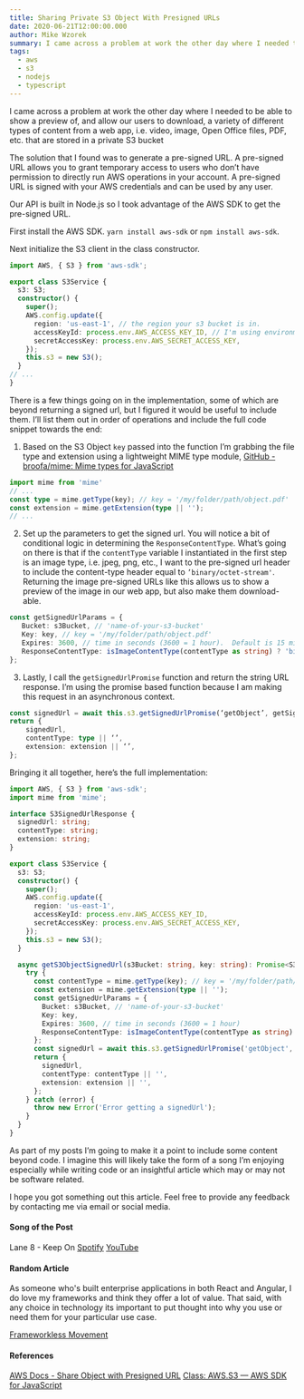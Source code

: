 ```yaml
---
title: Sharing Private S3 Object With Presigned URLs
date: 2020-06-21T12:00:00.000
author: Mike Wzorek
summary: I came across a problem at work the other day where I needed to be able to show a preview of, and allow our users to download, a variety of different types of content from a web app, i.e. videos, images, open office docs, pdfs, etc. that are stored in a private S3 bucket. The solution that I found, was to generate a pre-signed URL.  A pre-signed URL allows you to grant temporary access to users who don’t have permission to directly run AWS operations in your account. A pre-signed URL is signed with your AWS credentials and can be used by any user.
tags:
  - aws
  - s3
  - nodejs
  - typescript
---
```


I came across a problem at work the other day where I needed to be able to show a preview of, and allow our users to download, a variety of different types of content from a web app, i.e. video, image, Open Office files, PDF, etc. that are stored in a private S3 bucket

The solution that I found was to generate a pre-signed URL.  A pre-signed URL allows you to grant temporary access to users who don’t have permission to directly run AWS operations in your account. A pre-signed URL is signed with your AWS credentials and can be used by any user.

Our API is built in Node.js so I took advantage of the AWS SDK to get the pre-signed URL.

First install the AWS SDK.
`yarn install aws-sdk` or `npm install aws-sdk`.

Next initialize the S3 client in the class constructor.

```typescript
import AWS, { S3 } from 'aws-sdk';

export class S3Service {
  s3: S3;
  constructor() {
    super();
    AWS.config.update({
      region: 'us-east-1', // the region your s3 bucket is in.
      accessKeyId: process.env.AWS_ACCESS_KEY_ID, // I'm using environment variables to store my secrets
      secretAccessKey: process.env.AWS_SECRET_ACCESS_KEY,
    });
    this.s3 = new S3();
  }
// ...
}
```

There is a few things going on in the implementation, some of which are beyond returning a signed url, but I figured it would be useful to include them.  I’ll list them out in order of operations and include the full code snippet towards the end:

1. Based on the S3 Object `key`  passed into the function I’m grabbing the file type and extension using a lightweight MIME type module, [GitHub - broofa/mime: Mime types for JavaScript](https://github.com/broofa/mime)

```typescript
import mime from 'mime'
// ...
const type = mime.getType(key); // key = '/my/folder/path/object.pdf'
const extension = mime.getExtension(type || '');
// ...
```

2. Set up the parameters to get the signed url.  You will notice a bit of conditional logic in determining the `ResponseContentType`.  What’s going on there is that if the `contentType` variable I instantiated in the first step is an image type, i.e.  jpeg, png, etc., I want to the pre-signed url header to include the content-type header equal to `’binary/octet-stream'`.  Returning the image pre-signed URLs like this allows us to show a preview of the image in our web app, but also make them download-able.

```typescript
const getSignedUrlParams = {
   Bucket: s3Bucket, // 'name-of-your-s3-bucket'
   Key: key, // key = '/my/folder/path/object.pdf'
   Expires: 3600, // time in seconds (3600 = 1 hour).  Default is 15 minutes.
   ResponseContentType: isImageContentType(contentType as string) ? 'binary/octet-stream' : contentType,
};
```

3. Lastly, I call the `getSignedUrlPromise` function and return the string URL response.  I’m using the promise based function because I am making this request in an asynchronous context.

```typescript
const signedUrl = await this.s3.getSignedUrlPromise(‘getObject’, getSignedUrlParams);
return {
    signedUrl,
    contentType: type || ‘’,
    extension: extension || ‘’,
};
```

Bringing it all together, here’s the full implementation:

```typescript
import AWS, { S3 } from 'aws-sdk';
import mime from 'mime';

interface S3SignedUrlResponse {
  signedUrl: string;
  contentType: string;
  extension: string;
}

export class S3Service {
  s3: S3;
  constructor() {
    super();
    AWS.config.update({
      region: 'us-east-1',
      accessKeyId: process.env.AWS_ACCESS_KEY_ID,
      secretAccessKey: process.env.AWS_SECRET_ACCESS_KEY,
    });
    this.s3 = new S3();
  }

  async getS3ObjectSignedUrl(s3Bucket: string, key: string): Promise<S3SignedUrlResponse> {
    try {
      const contentType = mime.getType(key); // key = '/my/folder/path/object.pdf'
      const extension = mime.getExtension(type || '');
      const getSignedUrlParams = {
        Bucket: s3Bucket, // 'name-of-your-s3-bucket'
        Key: key,
        Expires: 3600, // time in seconds (3600 = 1 hour)
        ResponseContentType: isImageContentType(contentType as string) ? 'binary/octet-stream' : contentType,
      };
      const signedUrl = await this.s3.getSignedUrlPromise('getObject', getSignedUrlParams);
      return {
        signedUrl,
        contentType: contentType || '',
        extension: extension || '',
      };
    } catch (error) {
      throw new Error('Error getting a signedUrl');
    }
  }
}
```

As part of my posts I’m going to make it a point to include some content beyond code.  I imagine this will likely take the form of a song I’m enjoying especially while writing code or an insightful article which may or may not be software related.  

I hope you got something out this article.  Feel free to provide any feedback by contacting me via email or social media.

#### Song of the Post

Lane 8 - Keep On
[Spotify](https://open.spotify.com/track/5xMMxb79haEK4MxUzyOr4E?si=GkEuUyNuTmm50wHBZVjo0Q)
[YouTube](https://www.youtube.com/watch?v=6FQ9iS2Ch40)

#### Random Article

As someone who's built enterprise applications in both React and Angular, I do love my frameworks and think they offer a lot of value.  That said, with any choice in technology its important to put thought into why you use or need them for your particular use case.

[Frameworkless Movement](https://www.frameworklessmovement.org/)


#### References

[AWS Docs - Share Object with Presigned URL](https://docs.aws.amazon.com/AmazonS3/latest/dev/ShareObjectPreSignedURL.html)
[Class: AWS.S3 — AWS SDK for JavaScript](https://docs.aws.amazon.com/AWSJavaScriptSDK/latest/AWS/S3.html#getSignedUrl-property)
